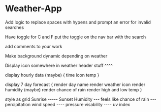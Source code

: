 # Weather-App



<!-- Have search bar to search city -->
Add logic to replace spaces with hypens and prompt an error for invalid searches

Have toggle for C and F
put the toggle on the nav bar with the search

add comments to your work




<!-- 
display name
temp
weather
max temp/min temp -->

Make background dynamic depending on weather

Display icon somewhere in weather header stuff ^^^^

display hourly data (maybe) {
    time
    icon
    temp
}

display 7 day forecast {
    render day name
    render weather icon
    render humidity (maybe)
    render chance of rain
    render high and low temp
}

style as grid 
Sunrise ----- Sunset
Humidity --- feels like
chance of rain --- percipitation
wind speed ---- pressure
visability ---- uv index

